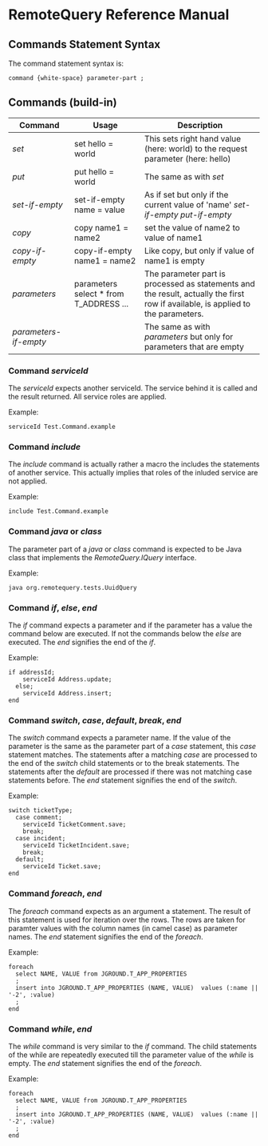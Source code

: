 # RemoteQuery Reference Manual


## Commands Statement Syntax

The command statement syntax is:

```
command {white-space} parameter-part ;

```





## Commands (build-in)

Command | Usage| Description
--- | --- | ---
*set*  | set hello = world | This sets right hand value (here: world) to the request parameter (here: hello)
*put* | put hello = world | The same as with *set*
*set-if-empty* | set-if-empty name = value | As if set but only if the current value of 'name' *set-if-empty* *put-if-empty* | put-if-empty name = value | The same as with *set-if-empty*
*copy*  | copy name1 = name2 | set the value of name2 to value of name1
*copy-if-empty*  | copy-if-empty name1 = name2 | Like copy, but only if value of name1 is empty
*parameters*  | parameters select * from T_ADDRESS ... | The parameter part is processed as statements and the result, actually the first row if available, is applied to the parameters.
*parameters-if-empty*  |   | The same as with *parameters* but only for parameters that are empty

### Command *serviceId* 

The *serviceId* expects another serviceId. The service behind it is called and the result returned. All service roles are applied.

Example:

```
serviceId Test.Command.example

```


### Command *include* 

The *include* command is actually rather a macro the includes the statements of another service. This actually implies that roles of the
inluded service are not applied.


Example:

```
include Test.Command.example

```


### Command *java* or *class* 

The parameter part of a *java* or *class* command 
is expected to be Java class that implements the *RemoteQuery.IQuery* interface.


Example:

```
java org.remotequery.tests.UuidQuery
```



### Command *if*, *else*, *end* 

The *if* command expects a parameter and if the parameter has a value the command below are executed. If not the commands below the *else* are executed. The *end*  signifies the end of the *if*.

Example:

```
if addressId;
    serviceId Address.update;
  else;
    serviceId Address.insert;
end
```

### Command *switch*, *case*, *default*, *break*, *end* 

The *switch* command expects a parameter name. If the value of the parameter is the same as the parameter part of a *case* statement, this *case* statement matches. The statements after a matching *case* are processed to the end of the *switch* child statements or to the break statements. The statements after the *default* are processed if there was not matching case statements before. The *end* statement signifies the end of the *switch*.

Example:

```
switch ticketType;
  case comment;    
    serviceId TicketComment.save;
    break;
  case incident;    
    serviceId TicketIncident.save;
    break;
  default;    
    serviceId Ticket.save;
end  
```


### Command *foreach*, *end* 

The *foreach* command expects as an argument a statement. The result of this statement is used for iteration over the rows. The rows are taken for paramter values with the column names (in camel case) as parameter names. The *end* statement signifies the end of the *foreach*.

Example:

```
foreach 
  select NAME, VALUE from JGROUND.T_APP_PROPERTIES 
  ;
  insert into JGROUND.T_APP_PROPERTIES (NAME, VALUE)  values (:name || '-2', :value)
  ;
end
```




### Command *while*, *end* 

The *while* command is very similar to the *if* command. The child statements of the while are repeatedly executed till the parameter value of the *while* is empty. The *end* statement signifies the end of the *foreach*.

Example:

```
foreach 
  select NAME, VALUE from JGROUND.T_APP_PROPERTIES 
  ;
  insert into JGROUND.T_APP_PROPERTIES (NAME, VALUE)  values (:name || '-2', :value)
  ;
end
```

